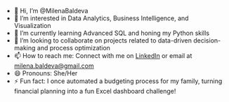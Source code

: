 - 👋 Hi, I’m @MilenaBaldeva
- 👀 I’m interested in Data Analytics, Business Intelligence, and Visualization
- 🌱 I’m currently learning Advanced SQL and honing my Python skills
- 💞️ I’m looking to collaborate on projects related to data-driven decision-making and process optimization
- 📫 How to reach me: Connect with me on [LinkedIn](https://www.linkedin.com/in/milena-baldeva-051b01100/) or email at milena.baldeva@gmail.com
- 😄 Pronouns: She/Her
- ⚡ Fun fact: I once automated a budgeting process for my family, turning financial planning into a fun Excel dashboard challenge!
<!---
MilenaBaldeva/MilenaBaldeva is a ✨ special ✨ repository because its `README.md` (this file) appears on your GitHub profile.
You can click the Preview link to take a look at your changes.
--->

